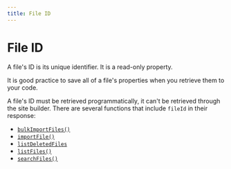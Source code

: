```yaml
---
title: File ID
---
```


# File ID
A file's ID is its unique identifier. It is a read-only property.

It is good practice to save all of a file's properties when you retrieve them to your code.

A file's ID must be retrieved programmatically, it can't be retrieved through the site builder. There are several functions that include `fileId` in their response:
* [`bulkImportFiles()`](https://www.wix.com/velo/reference/wix-media-v2/files/bulkimportfiles)
* [`importFile()`](https://www.wix.com/velo/reference/wix-media-v2/files/importfile)
* [`listDeletedFiles`](https://www.wix.com/velo/reference/wix-media-v2/files/listdeletedfiles)
* [`listFiles()`](https://www.wix.com/velo/reference/wix-media-v2/files/listfiles)
* [`searchFiles()`](https://www.wix.com/velo/reference/wix-media-v2/files/searchfiles)